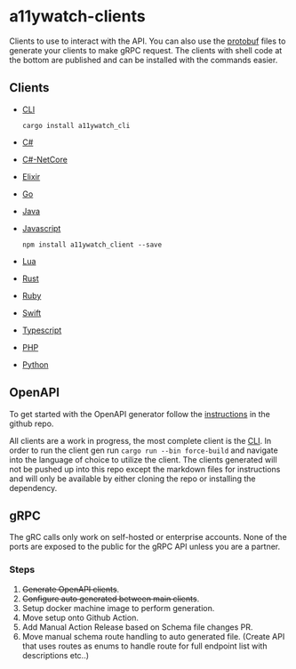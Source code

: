 # a11ywatch-clients

Clients to use to interact with the API.
You can also use the [protobuf](./src/schema) files to generate your clients to make gRPC request.
The clients with shell code at the bottom are published and can be installed with the commands easier.

## Clients

- [CLI](../cli)

  ```shell
  cargo install a11ywatch_cli
  ```

- [C#](./libs/csharp_api_client)

- [C#-NetCore](./libs/csharp-netcore_api_client)

- [Elixir](./libs/elixir_api_client)

- [Go](./libs/go_api_client)

- [Java](./libs/java_api_client)

- [Javascript](./libs/javascript_api_client)

  ```shell
  npm install a11ywatch_client --save
  ```

- [Lua](./libs/lua_api_client)

- [Rust](./libs/rust_api_client)

- [Ruby](./libs/ruby_api_client)

- [Swift](./libs/swift5_api_client)

- [Typescript](./libs/typescript_api_client)

- [PHP](./libs/php_api_client)

- [Python](./libs/python_api_client)

## OpenAPI

To get started with the OpenAPI generator follow the [instructions](https://github.com/OpenAPITools/openapi-generator#openapi-generator) in the github repo.

All clients are a work in progress, the most complete client is the [CLI](../cli).
In order to run the client gen run `cargo run --bin force-build` and navigate into the language of choice to utilize the client.
The clients generated will not be pushed up into this repo except the markdown files for instructions and will only be available by either cloning the repo or installing the dependency.

## gRPC

The gRC calls only work on self-hosted or enterprise accounts. None of the ports are exposed to the public for the gRPC API unless you are a partner.

### Steps

1. ~~Generate OpenAPI clients~~.
2. ~~Configure auto generated between main clients~~.
3. Setup docker machine image to perform generation.
4. Move setup onto Github Action.
5. Add Manual Action Release based on Schema file changes PR.
6. Move manual schema route handling to auto generated file. (Create API that uses routes as enums to handle route for full endpoint list with descriptions etc..)
